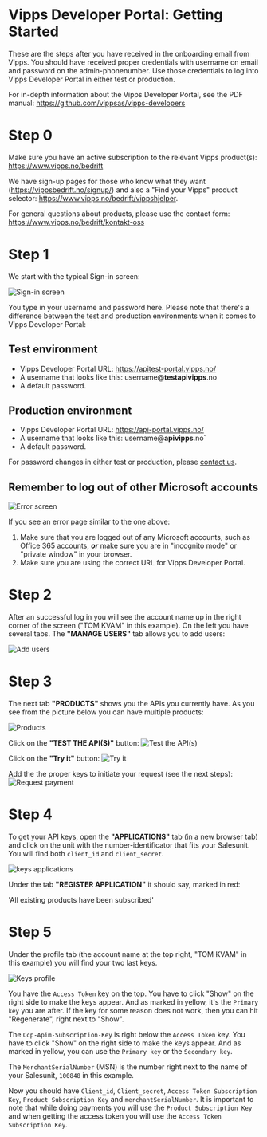 # Vipps Developer Portal: Getting Started

These are the steps after you have received in the onboarding email from Vipps. You should have received proper credentials with username on email and password on the admin-phonenumber. Use those credentials to log into Vipps Developer Portal in either test or production.

For in-depth information about the Vipps Developer Portal, see the PDF manual: https://github.com/vippsas/vipps-developers

# Step 0

Make sure you have an active subscription to the relevant Vipps product(s): https://www.vipps.no/bedrift

We have sign-up pages for those who know what they want (https://vippsbedrift.no/signup/)
and also a "Find your Vipps" product selector: https://www.vipps.no/bedrift/vippshjelper.

For general questions about products, please use the contact form: https://www.vipps.no/bedrift/kontakt-oss

# Step 1

We start with the typical Sign-in screen:

![Sign-in screen](images/Vipps_sign_in.PNG?raw=true "Title")

You type in your username and password here. Please note that there's a difference between the test and production environments when it comes to Vipps Developer Portal:

## Test environment

* Vipps Developer Portal URL: https://apitest-portal.vipps.no/
* A username that looks like this: username@**testapivipps**.no
* A default password.

## Production environment

* Vipps Developer Portal URL: https://api-portal.vipps.no/
* A username that looks like this: username@**apivipps**.no`
* A default password.

For password changes in either test or production, please [contact us](contact.md).

## Remember to log out of other Microsoft accounts

![Error screen](images/Error-Screen.PNG?raw=true "Title")

If you see an error page similar to the one above:

1. Make sure that you are logged out of any Microsoft accounts, such as Office 365 accounts, _**or**_ make sure you are in "incognito mode" or "private window" in your browser.
2. Make sure you are using the correct URL for Vipps Developer Portal.

# Step 2

After an successful log in you will see the account name up in the right corner of the screen ("TOM KVAM" in this example). On the left you have several tabs.
The **"MANAGE USERS"** tab allows you to add users:

![Add users](images/add_user_vipps_developer_portal.PNG?raw=true "Title")

# Step 3

The next tab **"PRODUCTS"** shows you the APIs you currently have. As you see from the picture below you can have multiple products:

![Products](images/products_vipps_dev.PNG?raw=true "Title")

Click on the **"TEST THE API(S)"** button:
![Test the API(s)](images/Test_the_api.PNG?raw=true "Title")

Click on the **"Try it"** button:
![Try it](images/Try_it_out.PNG?raw=true "Title")

Add the the proper keys to initiate your request (see the next steps):
![Request payment](images/Request_payment.PNG?raw=true "Title")

# Step 4

To get your API keys, open the **"APPLICATIONS"** tab (in a new browser tab) and click on the unit with the number-identificator that fits your Salesunit. You will find both `client_id` and `client_secret`.

![keys applications](images/keys_application.PNG?raw=true "Title")

Under the tab **"REGISTER APPLICATION"** it should say, marked in red:

'All existing products have been subscribed'

# Step 5

Under the profile tab (the account name at the top right, "TOM KVAM" in this example) you will find your two last keys.

![Keys profile](images/keys_profile.PNG?raw=true "Title")

You have the `Access Token` key on the top. You have to click "Show" on the right side to make the keys appear. And as marked in yellow, it's the `Primary key` you are after. If the key for some reason does not work, then you can hit "Regenerate", right next to "Show".

The `Ocp-Apim-Subscription-Key` is right below the `Access Token` key. You have to click "Show" on the right side to make the keys appear. And as marked in yellow, you can use the `Primary key` or the `Secondary key`.

The `MerchantSerialNumber` (MSN) is the number right next to the name of your Salesunit, `100848` in this example.

Now you should have `Client_id`, `Client_secret`, `Access Token Subscription Key`, `Product Subscription Key` and `merchantSerialNumber`. It is important to note that while doing payments you will use the `Product Subscription Key` and when getting the access token you will use the `Access Token Subscription Key`.
